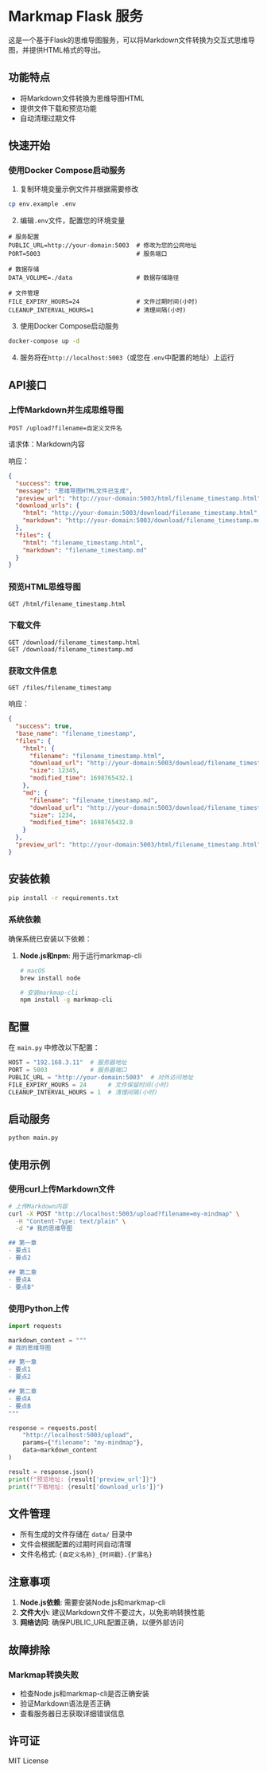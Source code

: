 # Markmap Flask 服务

这是一个基于Flask的思维导图服务，可以将Markdown文件转换为交互式思维导图，并提供HTML格式的导出。

## 功能特点

- 将Markdown文件转换为思维导图HTML
- 提供文件下载和预览功能
- 自动清理过期文件

## 快速开始

### 使用Docker Compose启动服务

1. 复制环境变量示例文件并根据需要修改

```bash
cp env.example .env
```

2. 编辑`.env`文件，配置您的环境变量

```
# 服务配置
PUBLIC_URL=http://your-domain:5003  # 修改为您的公网地址
PORT=5003                           # 服务端口

# 数据存储
DATA_VOLUME=./data                  # 数据存储路径

# 文件管理
FILE_EXPIRY_HOURS=24                # 文件过期时间(小时)
CLEANUP_INTERVAL_HOURS=1            # 清理间隔(小时)
```

3. 使用Docker Compose启动服务

```bash
docker-compose up -d
```

4. 服务将在`http://localhost:5003`（或您在`.env`中配置的地址）上运行

## API接口

### 上传Markdown并生成思维导图

```
POST /upload?filename=自定义文件名
```

请求体：Markdown内容

响应：
```json
{
  "success": true,
  "message": "思维导图HTML文件已生成",
  "preview_url": "http://your-domain:5003/html/filename_timestamp.html",
  "download_urls": {
    "html": "http://your-domain:5003/download/filename_timestamp.html",
    "markdown": "http://your-domain:5003/download/filename_timestamp.md"
  },
  "files": {
    "html": "filename_timestamp.html",
    "markdown": "filename_timestamp.md"
  }
}
```

### 预览HTML思维导图

```
GET /html/filename_timestamp.html
```

### 下载文件

```
GET /download/filename_timestamp.html
GET /download/filename_timestamp.md
```

### 获取文件信息

```
GET /files/filename_timestamp
```

响应：
```json
{
  "success": true,
  "base_name": "filename_timestamp",
  "files": {
    "html": {
      "filename": "filename_timestamp.html",
      "download_url": "http://your-domain:5003/download/filename_timestamp.html",
      "size": 12345,
      "modified_time": 1698765432.1
    },
    "md": {
      "filename": "filename_timestamp.md",
      "download_url": "http://your-domain:5003/download/filename_timestamp.md",
      "size": 1234,
      "modified_time": 1698765432.0
    }
  },
  "preview_url": "http://your-domain:5003/html/filename_timestamp.html"
}
```

## 安装依赖

```bash
pip install -r requirements.txt
```

### 系统依赖

确保系统已安装以下依赖：

1. **Node.js和npm**: 用于运行markmap-cli
   ```bash
   # macOS
   brew install node
   
   # 安装markmap-cli
   npm install -g markmap-cli
   ```

## 配置

在 `main.py` 中修改以下配置：

```python
HOST = "192.168.3.11"  # 服务器地址
PORT = 5003            # 服务器端口
PUBLIC_URL = "http://your-domain:5003"  # 对外访问地址
FILE_EXPIRY_HOURS = 24      # 文件保留时间(小时)
CLEANUP_INTERVAL_HOURS = 1  # 清理间隔(小时)
```

## 启动服务

```bash
python main.py
```

## 使用示例

### 使用curl上传Markdown文件

```bash
# 上传Markdown内容
curl -X POST "http://localhost:5003/upload?filename=my-mindmap" \
  -H "Content-Type: text/plain" \
  -d "# 我的思维导图

## 第一章
- 要点1
- 要点2

## 第二章
- 要点A
- 要点B"
```

### 使用Python上传

```python
import requests

markdown_content = """
# 我的思维导图

## 第一章
- 要点1
- 要点2

## 第二章
- 要点A
- 要点B
"""

response = requests.post(
    "http://localhost:5003/upload",
    params={"filename": "my-mindmap"},
    data=markdown_content
)

result = response.json()
print(f"预览地址: {result['preview_url']}")
print(f"下载地址: {result['download_urls']}")
```

## 文件管理

- 所有生成的文件存储在 `data/` 目录中
- 文件会根据配置的过期时间自动清理
- 文件名格式: `{自定义名称}_{时间戳}.{扩展名}`

## 注意事项

1. **Node.js依赖**: 需要安装Node.js和markmap-cli
2. **文件大小**: 建议Markdown文件不要过大，以免影响转换性能
3. **网络访问**: 确保PUBLIC_URL配置正确，以便外部访问

## 故障排除

### Markmap转换失败
- 检查Node.js和markmap-cli是否正确安装
- 验证Markdown语法是否正确
- 查看服务器日志获取详细错误信息

## 许可证

MIT License